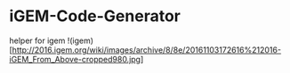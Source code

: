 # iGEM-Code-Generator
helper for igem
!(igem)[http://2016.igem.org/wiki/images/archive/8/8e/20161103172616%212016-iGEM_From_Above-cropped980.jpg]
